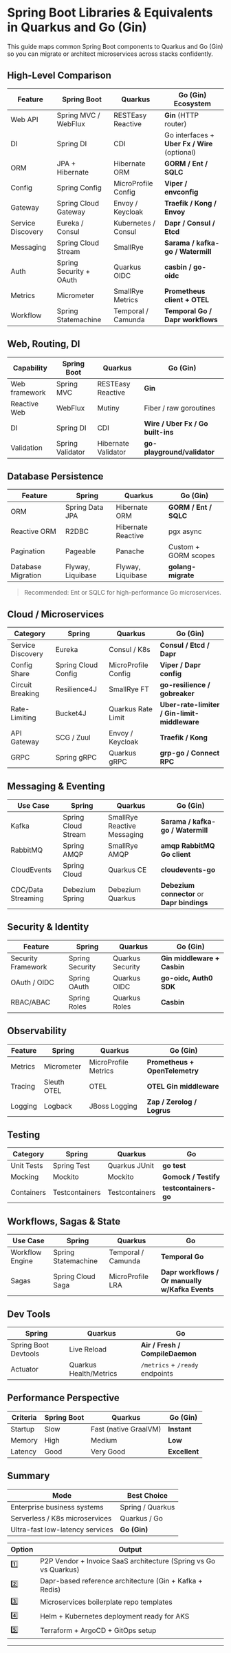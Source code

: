 # Spring Boot Libraries & Equivalents in Quarkus and Go (Gin)

This guide maps common Spring Boot components to Quarkus and Go (Gin) so you can migrate or architect microservices across stacks confidently.

## High-Level Comparison

| Feature           | Spring Boot             | Quarkus             | Go (Gin) Ecosystem                            |
| ----------------- | ----------------------- | ------------------- | --------------------------------------------- |
| Web API           | Spring MVC / WebFlux    | RESTEasy Reactive   | **Gin** (HTTP router)                         |
| DI                | Spring DI               | CDI                 | Go interfaces + **Uber Fx / Wire** (optional) |
| ORM               | JPA + Hibernate         | Hibernate ORM       | **GORM / Ent / SQLC**                         |
| Config            | Spring Config           | MicroProfile Config | **Viper / envconfig**                         |
| Gateway           | Spring Cloud Gateway    | Envoy / Keycloak    | **Traefik / Kong / Envoy**                    |
| Service Discovery | Eureka / Consul         | Kubernetes / Consul | **Dapr / Consul / Etcd**                      |
| Messaging         | Spring Cloud Stream     | SmallRye            | **Sarama / kafka-go / Watermill**             |
| Auth              | Spring Security + OAuth | Quarkus OIDC        | **casbin / go-oidc**                          |
| Metrics           | Micrometer              | SmallRye Metrics    | **Prometheus client + OTEL**                  |
| Workflow          | Spring Statemachine     | Temporal / Camunda  | **Temporal Go / Dapr workflows**              |

## Web, Routing, DI

| Capability    | Spring Boot      | Quarkus             | Go (Gin)                          |
| ------------- | ---------------- | ------------------- | --------------------------------- |
| Web framework | Spring MVC       | RESTEasy Reactive   | **Gin**                           |
| Reactive Web  | WebFlux          | Mutiny              | Fiber / raw goroutines            |
| DI            | Spring DI        | CDI                 | **Wire / Uber Fx / Go built-ins** |
| Validation    | Spring Validator | Hibernate Validator | **go-playground/validator**       |


## Database Persistence

| Feature            | Spring            | Quarkus            | Go (Gin)              |
| ------------------ | ----------------- | ------------------ | --------------------- |
| ORM                | Spring Data JPA   | Hibernate ORM      | **GORM / Ent / SQLC** |
| Reactive ORM       | R2DBC             | Hibernate Reactive | pgx async             |
| Pagination         | Pageable          | Panache            | Custom + GORM scopes  |
| Database Migration | Flyway, Liquibase | Flyway, Liquibase  | **golang-migrate**    |

> Recommended: Ent or SQLC for high-performance Go microservices.

## Cloud / Microservices

| Category          | Spring              | Quarkus             | Go (Gin)                                     |
| ----------------- | ------------------- | ------------------- | -------------------------------------------- |
| Service Discovery | Eureka              | Consul / K8s        | **Consul / Etcd / Dapr**                     |
| Config Share      | Spring Cloud Config | MicroProfile Config | **Viper / Dapr config**                      |
| Circuit Breaking  | Resilience4J        | SmallRye FT         | **go-resilience / gobreaker**                |
| Rate-Limiting     | Bucket4J            | Quarkus Rate Limit  | **Uber-rate-limiter / Gin-limit-middleware** |
| API Gateway       | SCG / Zuul          | Envoy / Keycloak    | **Traefik / Kong**                           |
| GRPC              | Spring gRPC         | Quarkus gRPC        | **grp-go / Connect RPC**                     |

## Messaging & Eventing

| Use Case           | Spring              | Quarkus                     | Go (Gin)                                    |
| ------------------ | ------------------- | --------------------------- | ------------------------------------------- |
| Kafka              | Spring Cloud Stream | SmallRye Reactive Messaging | **Sarama / kafka-go / Watermill**           |
| RabbitMQ           | Spring AMQP         | SmallRye AMQP               | **amqp RabbitMQ Go client**                 |
| CloudEvents        | Spring Cloud        | Quarkus CE                  | **cloudevents-go**                          |
| CDC/Data Streaming | Debezium Spring     | Debezium Quarkus            | **Debezium connector** or **Dapr bindings** |


## Security & Identity

| Feature            | Spring          | Quarkus          | Go (Gin)                    |
| ------------------ | --------------- | ---------------- | --------------------------- |
| Security Framework | Spring Security | Quarkus Security | **Gin middleware + Casbin** |
| OAuth / OIDC       | Spring OAuth    | Quarkus OIDC     | **go-oidc, Auth0 SDK**      |
| RBAC/ABAC          | Spring Roles    | Quarkus Roles    | **Casbin**                  |

## Observability

| Feature | Spring      | Quarkus              | Go (Gin)                       |
| ------- | ----------- | -------------------- | ------------------------------ |
| Metrics | Micrometer  | MicroProfile Metrics | **Prometheus + OpenTelemetry** |
| Tracing | Sleuth OTEL | OTEL                 | **OTEL Gin middleware**        |
| Logging | Logback     | JBoss Logging        | **Zap / Zerolog / Logrus**     |


## Testing

| Category   | Spring         | Quarkus        | Go                    |
| ---------- | -------------- | -------------- | --------------------- |
| Unit Tests | Spring Test    | Quarkus JUnit  | **go test**           |
| Mocking    | Mockito        | Mockito        | **Gomock / Testify**  |
| Containers | Testcontainers | Testcontainers | **testcontainers-go** |

## Workflows, Sagas & State

| Use Case        | Spring              | Quarkus            | Go                                              |
| --------------- | ------------------- | ------------------ | ----------------------------------------------- |
| Workflow Engine | Spring Statemachine | Temporal / Camunda | **Temporal Go**                                 |
| Sagas           | Spring Cloud Saga   | MicroProfile LRA   | **Dapr workflows / Or manually w/Kafka Events** |

## Dev Tools

| Spring               | Quarkus                | Go                              |
| -------------------- | ---------------------- | ------------------------------- |
| Spring Boot Devtools | Live Reload            | **Air / Fresh / CompileDaemon** |
| Actuator             | Quarkus Health/Metrics | `/metrics` + `/ready` endpoints |

## Performance Perspective

| Criteria | Spring Boot | Quarkus               | Go (Gin)      |
| -------- | ----------- | --------------------- | ------------- |
| Startup  | Slow        | Fast (native GraalVM) | **Instant**   |
| Memory   | High        | Medium                | **Low**       |
| Latency  | Good        | Very Good             | **Excellent** |

## Summary

| Mode                            | Best Choice      |
| ------------------------------- | ---------------- |
| Enterprise business systems     | Spring / Quarkus |
| Serverless / K8s microservices  | Quarkus / Go     |
| Ultra-fast low-latency services | **Go (Gin)**     |



| Option | Output                                                           |
| ------ | ---------------------------------------------------------------- |
| 1️⃣    | P2P Vendor + Invoice SaaS architecture (Spring vs Go vs Quarkus) |
| 2️⃣    | Dapr-based reference architecture (Gin + Kafka + Redis)          |
| 3️⃣    | Microservices boilerplate repo templates                         |
| 4️⃣    | Helm + Kubernetes deployment ready for AKS                       |
| 5️⃣    | Terraform + ArgoCD + GitOps setup                                |

---

